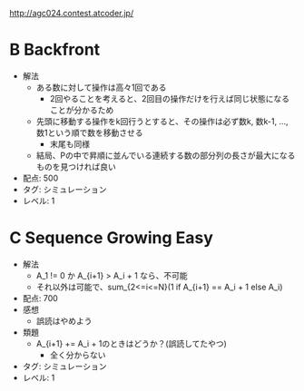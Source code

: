 http://agc024.contest.atcoder.jp/

# B Backfront

- 解法
    - ある数に対して操作は高々1回である
        - 2回やることを考えると、2回目の操作だけを行えば同じ状態になることが分かるため
    - 先頭に移動する操作をk回行うとすると、その操作は必ず数k, 数k-1, ..., 数1という順で数を移動させる
        - 末尾も同様
    - 結局、Pの中で昇順に並んでいる連続する数の部分列の長さが最大になるものを見つければ良い
- 配点: 500
- タグ: シミュレーション
- レベル: 1

# C Sequence Growing Easy

- 解法
    - A_1 != 0 か A_{i+1} > A_i + 1 なら、不可能
    - それ以外は可能で、sum_{2<=i<=N}(1 if A_{i+1} == A_i + 1 else A_i)
- 配点: 700
- 感想
    - 誤読はやめよう
- 類題
    - A_{i+1} += A_i + 1のときはどうか？(誤読してたやつ)
        - 全く分からない
- タグ: シミュレーション
- レベル: 1
